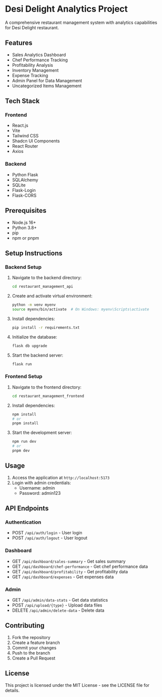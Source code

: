 # Desi Delight Analytics Project

A comprehensive restaurant management system with analytics capabilities for Desi Delight restaurant.

## Features

- Sales Analytics Dashboard
- Chef Performance Tracking
- Profitability Analysis
- Inventory Management
- Expense Tracking
- Admin Panel for Data Management
- Uncategorized Items Management

## Tech Stack

### Frontend
- React.js
- Vite
- Tailwind CSS
- Shadcn UI Components
- React Router
- Axios

### Backend
- Python Flask
- SQLAlchemy
- SQLite
- Flask-Login
- Flask-CORS

## Prerequisites

- Node.js 16+
- Python 3.8+
- pip
- npm or pnpm

## Setup Instructions

### Backend Setup

1. Navigate to the backend directory:
   ```bash
   cd restaurant_management_api
   ```

2. Create and activate virtual environment:
   ```bash
   python -m venv myenv
   source myenv/bin/activate  # On Windows: myenv\Scripts\activate
   ```

3. Install dependencies:
   ```bash
   pip install -r requirements.txt
   ```

4. Initialize the database:
   ```bash
   flask db upgrade
   ```

5. Start the backend server:
   ```bash
   flask run
   ```

### Frontend Setup

1. Navigate to the frontend directory:
   ```bash
   cd restaurant_management_frontend
   ```

2. Install dependencies:
   ```bash
   npm install
   # or
   pnpm install
   ```

3. Start the development server:
   ```bash
   npm run dev
   # or
   pnpm dev
   ```

## Usage

1. Access the application at `http://localhost:5173`
2. Login with admin credentials:
   - Username: admin
   - Password: admin123

## API Endpoints

### Authentication
- POST `/api/auth/login` - User login
- POST `/api/auth/logout` - User logout

### Dashboard
- GET `/api/dashboard/sales-summary` - Get sales summary
- GET `/api/dashboard/chef-performance` - Get chef performance data
- GET `/api/dashboard/profitability` - Get profitability data
- GET `/api/dashboard/expenses` - Get expenses data

### Admin
- GET `/api/admin/data-stats` - Get data statistics
- POST `/api/upload/{type}` - Upload data files
- DELETE `/api/admin/delete-data` - Delete data

## Contributing

1. Fork the repository
2. Create a feature branch
3. Commit your changes
4. Push to the branch
5. Create a Pull Request

## License

This project is licensed under the MIT License - see the LICENSE file for details.